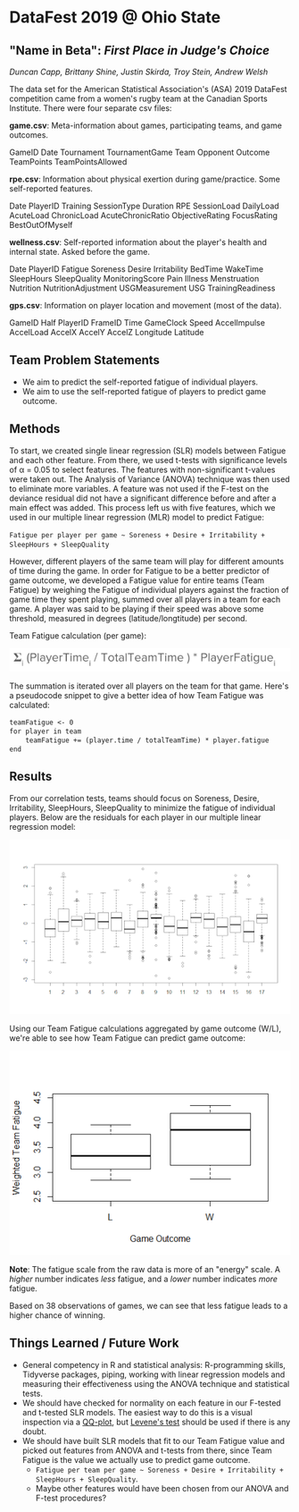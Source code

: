 # DataFest 2019 @ Ohio State
## "Name in Beta": *First Place in Judge's Choice*
*Duncan Capp, Brittany Shine, Justin Skirda, Troy Stein, Andrew Welsh*

The data set for the American Statistical Association's (ASA) 2019 DataFest competition came from a women's rugby team at the Canadian Sports Institute. There were four separate csv files:

**game.csv**: Meta-information about games, participating teams, and game outcomes.

GameID	Date	Tournament	TournamentGame	Team	Opponent	Outcome	TeamPoints	TeamPointsAllowed


**rpe.csv**: Information about physical exertion during game/practice. Some self-reported features. 

Date	PlayerID	Training	SessionType	Duration	RPE	SessionLoad	DailyLoad	AcuteLoad	ChronicLoad	AcuteChronicRatio	ObjectiveRating	FocusRating	BestOutOfMyself


**wellness.csv**: Self-reported information about the player's health and internal state. Asked before the game.

Date	PlayerID	Fatigue	Soreness	Desire	Irritability	BedTime	WakeTime	SleepHours	SleepQuality	MonitoringScore	Pain	Illness	Menstruation	Nutrition	NutritionAdjustment	USGMeasurement	USG	TrainingReadiness


**gps.csv**: Information on player location and movement (most of the data). 

GameID  Half	PlayerID	FrameID	Time	GameClock	Speed	AccelImpulse	AccelLoad	AccelX	AccelY	AccelZ	Longitude	Latitude


## Team Problem Statements
- We aim to predict the self-reported fatigue of individual players.
- We aim to use the self-reported fatigue of players to predict game outcome.

## Methods 
To start, we created single linear regression (SLR) models between Fatigue and each other feature. From there, we used t-tests with significance levels of α = 0.05 to select features. The features with non-significant t-values were taken out. The Analysis of Variance (ANOVA) technique was then used to eliminate more variables. A feature was not used if the F-test on the deviance residual did not have a significant difference before and after a main effect was added. This process left us with five features, which we used in our multiple linear regression (MLR) model to predict Fatigue:

`Fatigue per player per game ~ Soreness + Desire + Irritability + SleepHours + SleepQuality`

However, different players of the same team will play for different amounts of time during the game. In order for Fatigue to be a better predictor of game outcome, we developed a Fatigue value for entire teams (Team Fatigue) by weighing the Fatigue of individual players against the fraction of game time they spent playing, summed over all players in a team for each game. A player was said to be playing if their speed was above some threshold, measured in degrees (latitude/longtitude) per second. 

Team Fatigue calculation (per game):

![[weighted team fatigue]](https://github.com/andrew-welsh626/df2019/raw/master/presentation/weighted-team-fatigue.png "Weighted Team Fatigue")

The summation is iterated over all players on the team for that game. Here's a pseudocode snippet to give a better idea of how Team Fatigue was calculated:

```
teamFatigue <- 0
for player in team
    teamFatigue += (player.time / totalTeamTime) * player.fatigue
end
```

## Results
From our correlation tests, teams should focus on Soreness, Desire, Irritability, SleepHours, SleepQuality to minimize the fatigue of individual players. Below are the residuals for each player in our multiple linear regression model:

![[residuals plot]](https://github.com/andrew-welsh626/df2019/raw/master/presentation/fatigue-residuals.png "Fatigue Residuals")

Using our Team Fatigue calculations aggregated by game outcome (W/L), we're able to see how Team Fatigue can predict game outcome:

![[residuals plot]](https://github.com/andrew-welsh626/df2019/raw/master/presentation/box-plot-weighted-team-fatigue-game-outcome.png "Weighted Team Fatigue aggregated by Game")

**Note**: The fatigue scale from the raw data is more of an "energy" scale. A *higher* number indicates *less* fatigue, and a *lower* number indicates *more* fatigue.

Based on 38 observations of games, we can see that less fatigue leads to a higher chance of winning.

## Things Learned / Future Work
- General competency in R and statistical analysis: R-programming skills, Tidyverse packages, piping, working with linear regression models and measuring their effectiveness using the ANOVA technique and statistical tests. 
- We should have checked for normality on each feature in our F-tested and t-tested SLR models. The easiest way to do this is a visual inspection via a [QQ-plot](http://www.sthda.com/english/wiki/qq-plots-quantile-quantile-plots-r-base-graphs), but [Levene's test](https://en.wikipedia.org/wiki/Levene%27s_test) should be used if there is any doubt.
- We should have built SLR models that fit to our Team Fatigue value and picked out features from ANOVA and t-tests from there, since Team Fatigue is the value we actually use to predict game outcome.
  - `Fatigue per team per game ~ Soreness + Desire + Irritability + SleepHours + SleepQuality`.
  - Maybe other features would have been chosen from our ANOVA and F-test procedures?
  
